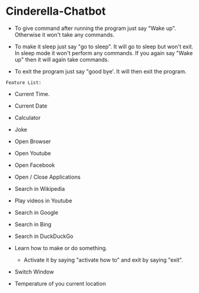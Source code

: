 # Cinderella-Chatbot
* To give command after running the program just say "Wake up". Otherwise it won't take any commands.

* To make it sleep just say "go to sleep". It will go to sleep but won't exit. In sleep mode it won't perform any commands. If you again say "Wake up" then it will again take commands.

* To exit the program just say "good bye'. It will then exit the program.

`Feature List:`
* Current Time.
* Current Date
* Calculator
* Joke
* Open Browser
* Open Youtube
* Open Facebook
* Open / Close Applications
* Search in Wikipedia
* Play videos in Youtube
* Search in Google
* Search in Bing
* Search in DuckDuckGo
* Learn how to make or do something. 
  * Activate it by saying "activate how to" and exit by saying "exit".
    
* Switch Window
* Temperature of you current location
